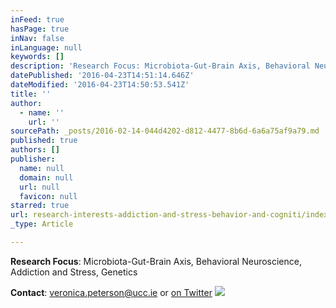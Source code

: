 ```yaml
---
inFeed: true
hasPage: true
inNav: false
inLanguage: null
keywords: []
description: 'Research Focus: Microbiota-Gut-Brain Axis, Behavioral Neuroscience, Addiction and Stress, Genetics'
datePublished: '2016-04-23T14:51:14.646Z'
dateModified: '2016-04-23T14:50:53.541Z'
title: ''
author:
  - name: ''
    url: ''
sourcePath: _posts/2016-02-14-044d4202-d812-4477-8b6d-6a6a75af9a79.md
published: true
authors: []
publisher:
  name: null
  domain: null
  url: null
  favicon: null
starred: true
url: research-interests-addiction-and-stress-behavior-and-cogniti/index.html
_type: Article

---
```

**Research Focus**: Microbiota-Gut-Brain Axis, Behavioral Neuroscience, Addiction and Stress, Genetics

**Contact**: veronica.peterson@ucc.ie or [on Twitter][0]
![](https://s3-us-west-2.amazonaws.com/the-grid-img/p/abd71c5193bae0dec71344380898dd4c9a4fb341.jpg)

[0]: twitter.com/VeroLPeterson